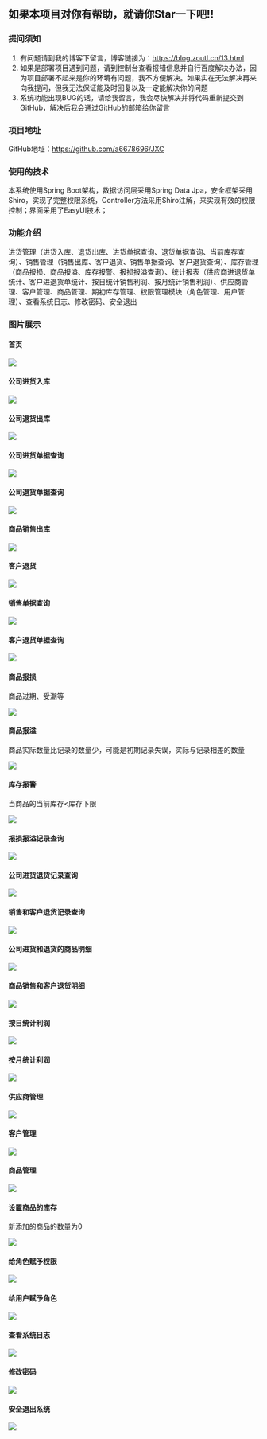 ## 如果本项目对你有帮助，就请你Star一下吧!!

### 提问须知

1) 有问题请到我的博客下留言，博客链接为：https://blog.zoutl.cn/13.html 
2) 如果是部署项目遇到问题，请到控制台查看报错信息并自行百度解决办法，因为项目部署不起来是你的环境有问题，我不方便解决。如果实在无法解决再来向我提问，但我无法保证能及时回复以及一定能解决你的问题
3) 系统功能出现BUG的话，请给我留言，我会尽快解决并将代码重新提交到GitHub，解决后我会通过GitHub的邮箱给你留言

### 项目地址

GitHub地址：https://github.com/a6678696/JXC

### 使用的技术

本系统使用Spring Boot架构，数据访问层采用Spring Data Jpa，安全框架采用Shiro，实现了完整权限系统，Controller方法采用Shiro注解，来实现有效的权限控制；界面采用了EasyUI技术；

### 功能介绍

进货管理（进货入库、退货出库、进货单据查询、退货单据查询、当前库存查询）、销售管理（销售出库、客户退货、销售单据查询、客户退货查询）、库存管理（商品报损、商品报溢、库存报警、报损报溢查询）、统计报表（供应商进退货单统计、客户进退货单统计、按日统计销售利润、按月统计销售利润）、供应商管理、客户管理、商品管理、期初库存管理、权限管理模块（角色管理、用户管理）、查看系统日志、修改密码、安全退出

### 图片展示

#### 首页

![](https://image.zoutl.cn/hexo-blog/blogImage/20201011113454.jpg)

#### 公司进货入库

![](https://image.zoutl.cn/hexo-blog/blogImage/20201011113340.jpg)

#### 公司退货出库

![](https://image.zoutl.cn/hexo-blog/blogImage/20201011113526.jpg)

#### 公司进货单据查询

![](https://image.zoutl.cn/hexo-blog/blogImage/20201011113610.jpg)

#### 公司退货单据查询

![](https://image.zoutl.cn/hexo-blog/blogImage/20201015031019.jpg)

#### 商品销售出库

![](https://image.zoutl.cn/hexo-blog/blogImage/20201011113829.jpg)

#### 客户退货

![](https://image.zoutl.cn/hexo-blog/blogImage/20201011113901.jpg)

#### 销售单据查询

![](https://image.zoutl.cn/hexo-blog/blogImage/20201011113932.jpg)

#### 客户退货单据查询

![](https://image.zoutl.cn/hexo-blog/blogImage/20201011114014.jpg)

#### 商品报损

商品过期、受潮等

![](https://image.zoutl.cn/hexo-blog/blogImage/20201011114108.jpg)

#### 商品报溢

商品实际数量比记录的数量少，可能是初期记录失误，实际与记录相差的数量

![](https://image.zoutl.cn/hexo-blog/blogImage/20201011114146.jpg)

#### 库存报警

当商品的当前库存<库存下限

![](https://image.zoutl.cn/hexo-blog/blogImage/20201011114235.jpg)

#### 报损报溢记录查询

![](https://image.zoutl.cn/hexo-blog/blogImage/20201011114320.jpg)

#### 公司进货退货记录查询

![](https://image.zoutl.cn/hexo-blog/blogImage/20201011114402.jpg)

#### 销售和客户退货记录查询

![](https://image.zoutl.cn/hexo-blog/blogImage/20201011114442.jpg)

#### 公司进货和退货的商品明细

![](https://image.zoutl.cn/hexo-blog/blogImage/20201015024805.jpg)

#### 商品销售和客户退货明细

![](https://image.zoutl.cn/hexo-blog/blogImage/20201015024834.jpg)

#### 按日统计利润

![](https://image.zoutl.cn/hexo-blog/blogImage/20201015024918.jpg)

#### 按月统计利润

![](https://image.zoutl.cn/hexo-blog/blogImage/20201015025019.jpg)

#### 供应商管理

![](https://image.zoutl.cn/hexo-blog/blogImage/20201015025056.jpg)

#### 客户管理

![](https://image.zoutl.cn/hexo-blog/blogImage/20201015025127.jpg)

#### 商品管理

![](https://image.zoutl.cn/hexo-blog/blogImage/20201015025210.jpg)

#### 设置商品的库存

新添加的商品的数量为0

![](https://image.zoutl.cn/hexo-blog/blogImage/20201015025246.jpg)

#### 给角色赋予权限

![](https://image.zoutl.cn/hexo-blog/blogImage/20201015025323.jpg)

#### 给用户赋予角色

![](https://image.zoutl.cn/hexo-blog/blogImage/20201015025402.jpg)

#### 查看系统日志

![](https://image.zoutl.cn/hexo-blog/blogImage/20201015025434.jpg)

#### 修改密码

![](https://image.zoutl.cn/hexo-blog/blogImage/20201015025516.jpg)

#### 安全退出系统

![](https://image.zoutl.cn/hexo-blog/blogImage/20201015025550.jpg)
